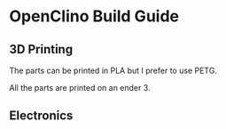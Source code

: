 
# OpenClino Build Guide



## 3D Printing

The parts can be printed in PLA but I prefer to use PETG.

All the parts are printed on an ender 3.


## Electronics

